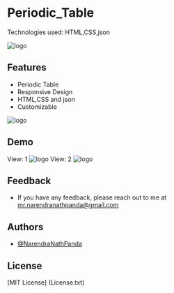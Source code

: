 # Periodic_Table
Technologies used: HTML,CSS,json


![logo](https://github.com/NarendraNathPanda/Periodic_Table.github.io/blob/main/image/view1.png)

## Features
- Periodic Table
- Responsive Design
- HTML,CSS and json
- Customizable

![logo](https://github.com/NarendraNathPanda/Periodic_Table.github.io/blob/main/lively_p.gif)

## Demo
View: 1
![logo](https://github.com/NarendraNathPanda/Periodic_Table.github.io/blob/main/image/view2.png)
View: 2
![logo](https://github.com/NarendraNathPanda/Periodic_Table.github.io/blob/main/image/view3.png)


## Feedback
- If you have any feedback, please reach out to me at mr.narendranathpanda@gmail.com

## Authors
- [@NarendraNathPanda](https://github.com/NarendraNathPanda)

## License
[MIT License] (License.txt)